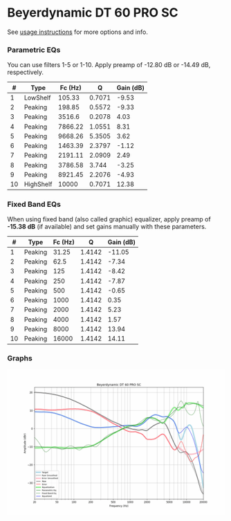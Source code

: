 # Beyerdynamic DT 60 PRO SC
See [usage instructions](https://github.com/jaakkopasanen/AutoEq#usage) for more options and info.

### Parametric EQs
You can use filters 1-5 or 1-10. Apply preamp of -12.80 dB or -14.49 dB, respectively.

|   # | Type      |   Fc (Hz) |      Q |   Gain (dB) |
|-----|-----------|-----------|--------|-------------|
|   1 | LowShelf  |    105.33 | 0.7071 |       -9.53 |
|   2 | Peaking   |    198.85 | 0.5572 |       -9.33 |
|   3 | Peaking   |   3516.6  | 0.2078 |        4.03 |
|   4 | Peaking   |   7866.22 | 1.0551 |        8.31 |
|   5 | Peaking   |   9668.26 | 5.3505 |        3.62 |
|   6 | Peaking   |   1463.39 | 2.3797 |       -1.12 |
|   7 | Peaking   |   2191.11 | 2.0909 |        2.49 |
|   8 | Peaking   |   3786.58 | 3.744  |       -3.25 |
|   9 | Peaking   |   8921.45 | 2.2076 |       -4.93 |
|  10 | HighShelf |  10000    | 0.7071 |       12.38 |

### Fixed Band EQs
When using fixed band (also called graphic) equalizer, apply preamp of **-15.38 dB** (if available) and set gains manually with these parameters.

|   # | Type    |   Fc (Hz) |      Q |   Gain (dB) |
|-----|---------|-----------|--------|-------------|
|   1 | Peaking |     31.25 | 1.4142 |      -11.05 |
|   2 | Peaking |     62.5  | 1.4142 |       -7.34 |
|   3 | Peaking |    125    | 1.4142 |       -8.42 |
|   4 | Peaking |    250    | 1.4142 |       -7.87 |
|   5 | Peaking |    500    | 1.4142 |       -0.65 |
|   6 | Peaking |   1000    | 1.4142 |        0.35 |
|   7 | Peaking |   2000    | 1.4142 |        5.23 |
|   8 | Peaking |   4000    | 1.4142 |        1.57 |
|   9 | Peaking |   8000    | 1.4142 |       13.94 |
|  10 | Peaking |  16000    | 1.4142 |       14.11 |

### Graphs
![](./Beyerdynamic%20DT%2060%20PRO%20SC.png)
